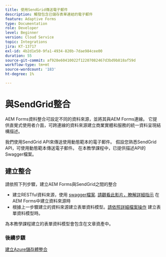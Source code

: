```yaml
---
title: 使用SendGrid傳送電子郵件
description: 觸發包含已儲存表單連結的電子郵件
feature: Adaptive Forms
type: Documentation
role: Developer
level: Beginner
version: Cloud Service
topic: Integrations
jira: KT-13717
exl-id: 4b2d1e50-9fa1-4934-820b-7dae984cee00
duration: 55
source-git-commit: af928e60410022f12207082467d3bd9b818af59d
workflow-type: tm+mt
source-wordcount: '183'
ht-degree: 1%

---
```


# 與SendGrid整合

AEM Forms資料整合可設定不同的資料來源，並將其與AEM Forms連線。 它提供直覺式使用者介面，可跨連線的資料來源建立商業實體和服務的統一資料呈現結構描述。

我們使用SendGrid API來傳送使用動態範本的電子郵件。 假設您熟悉SendGrid API，可使用動態範本傳送電子郵件。 在本教學課程中，已提供描述API的Swagger檔案。

## 建立整合

請依照下列步驟，建立AEM Forms與SendGrid之間的整合

* 建立RESTful資料來源，使用 [swagger檔案](./assets/SendGridWithDynamicTemplate.yaml). [請觀看此影片，瞭解詳細指示](https://experienceleague.adobe.com/docs/experience-manager-learn/forms/ic-web-channel-tutorial/parttwo.html) 在AEM Forms中建立資料來源時
* 根據上一步驟建立的資料來源建立表單資料模型。[請依照詳細檔案操作](https://experienceleague.adobe.com/docs/experience-manager-cloud-service/content/forms/integrate/use-form-data-model/create-form-data-models.html) 建立表單資料模型時。

為本教學課程建立的表單資料模型會包含在文章資產中。

### 後續步驟

[建立Azure儲存體整合](./create-fdm.md)
